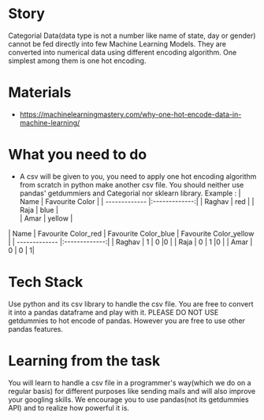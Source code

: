 # Story
Categorial Data(data type is not a number like name of state, day or gender) cannot be fed directly into few Machine Learning Models. They are converted into numerical data using different encoding algorithm. One simplest among them is one hot encoding.

# Materials
- https://machinelearningmastery.com/why-one-hot-encode-data-in-machine-learning/

# What you need to do
- A csv will be given to you, you need to apply one hot encoding algorithm from scratch in python make another csv file. You should neither use pandas' getdummiers and Categorial nor sklearn library. 
Example : 
| Name          | Favourite Color   | 
| ------------- |:-------------:| 
| Raghav    | red |
| Raja     | blue      |  
| Amar | yellow      |  

| Name          | Favourite Color_red   | Favourite Color_blue   | Favourite Color_yellow   | 
| ------------- |:-------------:| 
| Raghav    | 1 | 0 |0 |
| Raja     | 0      | 1      |0      | 
| Amar | 0      |  0 | 1|

# Tech Stack
Use python and its csv library to handle the csv file. You are free to convert it into a pandas  dataframe and play with it. PLEASE DO NOT USE getdummies to hot encode of pandas. However you are free to use other pandas features.

# Learning from the task
You will learn to handle a csv file in a programmer's way(which we do on a regular basis) for different purposes like sending mails and will also improve your googling skills. We encourage you to use pandas(not its getdummies API) and to realize how powerful it is. 